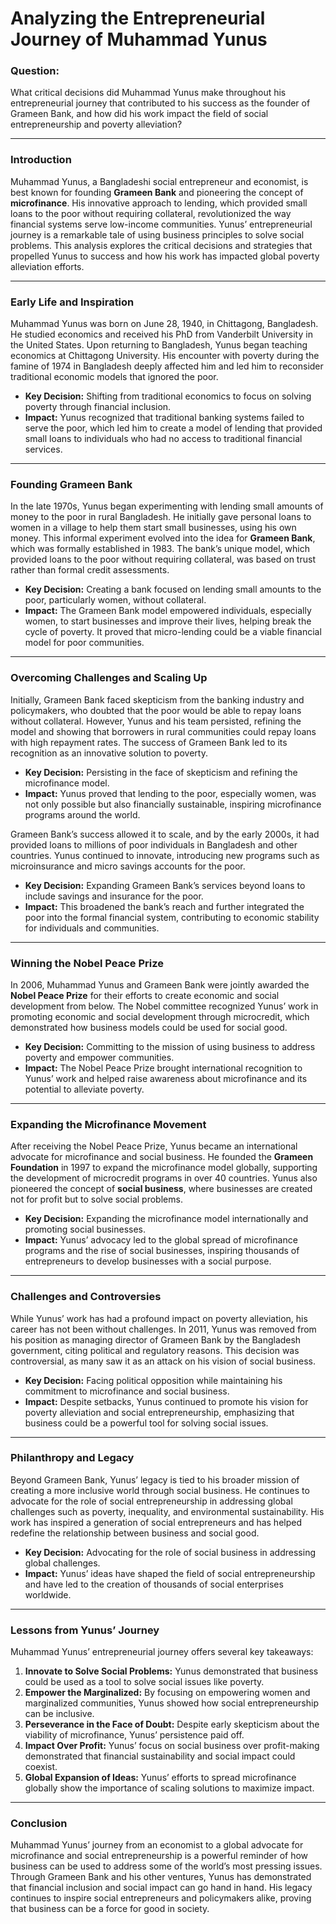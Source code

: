 # Analyzing the Entrepreneurial Journey of Muhammad Yunus  

### Question:  
What critical decisions did Muhammad Yunus make throughout his entrepreneurial journey that contributed to his success as the founder of Grameen Bank, and how did his work impact the field of social entrepreneurship and poverty alleviation?

---

### Introduction  
Muhammad Yunus, a Bangladeshi social entrepreneur and economist, is best known for founding **Grameen Bank** and pioneering the concept of **microfinance**. His innovative approach to lending, which provided small loans to the poor without requiring collateral, revolutionized the way financial systems serve low-income communities. Yunus’ entrepreneurial journey is a remarkable tale of using business principles to solve social problems. This analysis explores the critical decisions and strategies that propelled Yunus to success and how his work has impacted global poverty alleviation efforts.

---

### Early Life and Inspiration  
Muhammad Yunus was born on June 28, 1940, in Chittagong, Bangladesh. He studied economics and received his PhD from Vanderbilt University in the United States. Upon returning to Bangladesh, Yunus began teaching economics at Chittagong University. His encounter with poverty during the famine of 1974 in Bangladesh deeply affected him and led him to reconsider traditional economic models that ignored the poor. 

- **Key Decision:** Shifting from traditional economics to focus on solving poverty through financial inclusion.  
- **Impact:** Yunus recognized that traditional banking systems failed to serve the poor, which led him to create a model of lending that provided small loans to individuals who had no access to traditional financial services.

---

### Founding Grameen Bank  
In the late 1970s, Yunus began experimenting with lending small amounts of money to the poor in rural Bangladesh. He initially gave personal loans to women in a village to help them start small businesses, using his own money. This informal experiment evolved into the idea for **Grameen Bank**, which was formally established in 1983. The bank’s unique model, which provided loans to the poor without requiring collateral, was based on trust rather than formal credit assessments.

- **Key Decision:** Creating a bank focused on lending small amounts to the poor, particularly women, without collateral.  
- **Impact:** The Grameen Bank model empowered individuals, especially women, to start businesses and improve their lives, helping break the cycle of poverty. It proved that micro-lending could be a viable financial model for poor communities.

---

### Overcoming Challenges and Scaling Up  
Initially, Grameen Bank faced skepticism from the banking industry and policymakers, who doubted that the poor would be able to repay loans without collateral. However, Yunus and his team persisted, refining the model and showing that borrowers in rural communities could repay loans with high repayment rates. The success of Grameen Bank led to its recognition as an innovative solution to poverty.

- **Key Decision:** Persisting in the face of skepticism and refining the microfinance model.  
- **Impact:** Yunus proved that lending to the poor, especially women, was not only possible but also financially sustainable, inspiring microfinance programs around the world.

Grameen Bank’s success allowed it to scale, and by the early 2000s, it had provided loans to millions of poor individuals in Bangladesh and other countries. Yunus continued to innovate, introducing new programs such as microinsurance and micro savings accounts for the poor.

- **Key Decision:** Expanding Grameen Bank’s services beyond loans to include savings and insurance for the poor.  
- **Impact:** This broadened the bank’s reach and further integrated the poor into the formal financial system, contributing to economic stability for individuals and communities.

---

### Winning the Nobel Peace Prize  
In 2006, Muhammad Yunus and Grameen Bank were jointly awarded the **Nobel Peace Prize** for their efforts to create economic and social development from below. The Nobel committee recognized Yunus’ work in promoting economic and social development through microcredit, which demonstrated how business models could be used for social good.

- **Key Decision:** Committing to the mission of using business to address poverty and empower communities.  
- **Impact:** The Nobel Peace Prize brought international recognition to Yunus’ work and helped raise awareness about microfinance and its potential to alleviate poverty.

---

### Expanding the Microfinance Movement  
After receiving the Nobel Peace Prize, Yunus became an international advocate for microfinance and social business. He founded the **Grameen Foundation** in 1997 to expand the microfinance model globally, supporting the development of microcredit programs in over 40 countries. Yunus also pioneered the concept of **social business**, where businesses are created not for profit but to solve social problems.

- **Key Decision:** Expanding the microfinance model internationally and promoting social businesses.  
- **Impact:** Yunus’ advocacy led to the global spread of microfinance programs and the rise of social businesses, inspiring thousands of entrepreneurs to develop businesses with a social purpose.

---

### Challenges and Controversies  
While Yunus’ work has had a profound impact on poverty alleviation, his career has not been without challenges. In 2011, Yunus was removed from his position as managing director of Grameen Bank by the Bangladesh government, citing political and regulatory reasons. This decision was controversial, as many saw it as an attack on his vision of social business.

- **Key Decision:** Facing political opposition while maintaining his commitment to microfinance and social business.  
- **Impact:** Despite setbacks, Yunus continued to promote his vision for poverty alleviation and social entrepreneurship, emphasizing that business could be a powerful tool for solving social issues.

---

### Philanthropy and Legacy  
Beyond Grameen Bank, Yunus’ legacy is tied to his broader mission of creating a more inclusive world through social business. He continues to advocate for the role of social entrepreneurship in addressing global challenges such as poverty, inequality, and environmental sustainability. His work has inspired a generation of social entrepreneurs and has helped redefine the relationship between business and social good.

- **Key Decision:** Advocating for the role of social business in addressing global challenges.  
- **Impact:** Yunus’ ideas have shaped the field of social entrepreneurship and have led to the creation of thousands of social enterprises worldwide.

---

### Lessons from Yunus’ Journey  
Muhammad Yunus’ entrepreneurial journey offers several key takeaways:  
1. **Innovate to Solve Social Problems:** Yunus demonstrated that business could be used as a tool to solve social issues like poverty.  
2. **Empower the Marginalized:** By focusing on empowering women and marginalized communities, Yunus showed how social entrepreneurship can be inclusive.  
3. **Perseverance in the Face of Doubt:** Despite early skepticism about the viability of microfinance, Yunus’ persistence paid off.  
4. **Impact Over Profit:** Yunus’ focus on social business over profit-making demonstrated that financial sustainability and social impact could coexist.  
5. **Global Expansion of Ideas:** Yunus’ efforts to spread microfinance globally show the importance of scaling solutions to maximize impact.

---

### Conclusion  
Muhammad Yunus’ journey from an economist to a global advocate for microfinance and social entrepreneurship is a powerful reminder of how business can be used to address some of the world’s most pressing issues. Through Grameen Bank and his other ventures, Yunus has demonstrated that financial inclusion and social impact can go hand in hand. His legacy continues to inspire social entrepreneurs and policymakers alike, proving that business can be a force for good in society.
